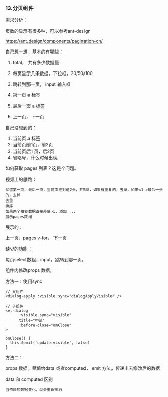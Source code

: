 ### 13.分页组件

需求分析：

页数的显示有很多种，可以参考ant-design

https://ant.design/components/pagination-cn/

自己想一想，基本的有哪些：

1. total， 共有多少数据量

3. 每页显示几条数据，下拉框，20/50/100

4. 跳转到那一页， input 输入框

5. 第一页 a 标签

6. 最后一页 a 标签

7. 上一页，下一页

   

自己没想到的：

1. 当前页 a 标签
2. 当前页前1页，前2页
3. 当前页后1 页，后2页
4. 省略号，什么时候出现



如何获取 pages 列表？这是个问题。

视频上的思路：

```
保留第一页，最后一页，当前页绝对值2张，共5章，如果有重复的，去掉，如果<1 >最后一张的，去掉
去重
排序
如果两个相邻数据直接差值>1，添加 ...
展示pages数组
```

展示的：

上一页，pages v-for， 下一页



缺少的功能：

每页select数组，input，跳转到那一页。



组件内修改props 数据，

方法一：使用sync

```vue
// 父组件
<dialog-apply :visible.sync="dialogApplyVisible" />

// 子组件
<el-dialog
      :visible.sync="visible"
      title="申请"
      :before-close="onClose"
>

onClose() {
  this.$emit('update:visible', false)
}
```

方法二：

props 数据，赋值给data 或者computed， emit 方法，传递出去修改后的数据





data 和 computed 区别

```
当依赖的数据变化，就会重新执行
```

